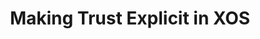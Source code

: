 ---
title: "Making Trust Explicit in XOS"
description: "The goal was to propse a new operating system or OS subsystem. I designed XOS, a novel operating system that enforces the principle of least privilege (PoLP) at the application level. Specifically, XOS allows processes to access resources based on their trustworthiness, restricting the default access to system resources (e.g., CPU, memory, ports) for each application.

This project was completed as part of [Eddie Kohler's CS 261: Research Topics in Operating Systems class](https://read.seas.harvard.edu/cs261/2021/).
"
paper_link: "/files/Speculative_OS.pdf"
---